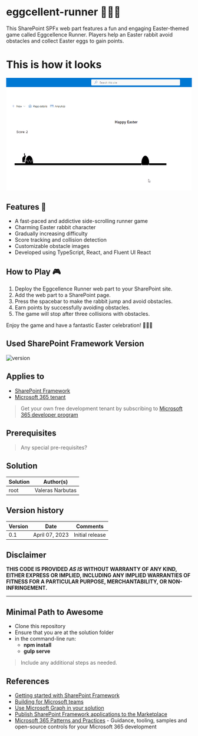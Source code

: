 # eggcellent-runner 🐰🥚🏃

This SharePoint SPFx web part features a fun and engaging Easter-themed game called Eggcellence Runner. Players help an Easter rabbit avoid obstacles and collect Easter eggs to gain points.

# This is how it looks
![Eggcellence Runner](EggcellentRunner.gif)


## Features 🌟

- A fast-paced and addictive side-scrolling runner game
- Charming Easter rabbit character
- Gradually increasing difficulty
- Score tracking and collision detection
- Customizable obstacle images
- Developed using TypeScript, React, and Fluent UI React

## How to Play 🎮

1. Deploy the Eggcellence Runner web part to your SharePoint site.
2. Add the web part to a SharePoint page.
3. Press the spacebar to make the rabbit jump and avoid obstacles.
4. Earn points by successfully avoiding obstacles.
5. The game will stop after three collisions with obstacles.

Enjoy the game and have a fantastic Easter celebration! 🐰🥚🌷


## Used SharePoint Framework Version

![version](https://img.shields.io/badge/version-1.17.0--rc.1-yellow.svg)

## Applies to

- [SharePoint Framework](https://aka.ms/spfx)
- [Microsoft 365 tenant](https://docs.microsoft.com/en-us/sharepoint/dev/spfx/set-up-your-developer-tenant)

> Get your own free development tenant by subscribing to [Microsoft 365 developer program](http://aka.ms/o365devprogram)

## Prerequisites

> Any special pre-requisites?

## Solution

| Solution    | Author(s)                                               |
| ----------- | ------------------------------------------------------- |
| root | Valeras Narbutas |

## Version history

| Version | Date             | Comments        |
| ------- | ---------------- | --------------- |
| 0.1    | April 07, 2023   | Initial release |


## Disclaimer

**THIS CODE IS PROVIDED _AS IS_ WITHOUT WARRANTY OF ANY KIND, EITHER EXPRESS OR IMPLIED, INCLUDING ANY IMPLIED WARRANTIES OF FITNESS FOR A PARTICULAR PURPOSE, MERCHANTABILITY, OR NON-INFRINGEMENT.**

---

## Minimal Path to Awesome

- Clone this repository
- Ensure that you are at the solution folder
- in the command-line run:
  - **npm install**
  - **gulp serve**

> Include any additional steps as needed.


## References

- [Getting started with SharePoint Framework](https://docs.microsoft.com/en-us/sharepoint/dev/spfx/set-up-your-developer-tenant)
- [Building for Microsoft teams](https://docs.microsoft.com/en-us/sharepoint/dev/spfx/build-for-teams-overview)
- [Use Microsoft Graph in your solution](https://docs.microsoft.com/en-us/sharepoint/dev/spfx/web-parts/get-started/using-microsoft-graph-apis)
- [Publish SharePoint Framework applications to the Marketplace](https://docs.microsoft.com/en-us/sharepoint/dev/spfx/publish-to-marketplace-overview)
- [Microsoft 365 Patterns and Practices](https://aka.ms/m365pnp) - Guidance, tooling, samples and open-source controls for your Microsoft 365 development
